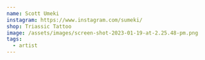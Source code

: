 ```yaml
---
name: Scott Umeki
instagram: https://www.instagram.com/sumeki/
shop: Triassic Tattoo
image: /assets/images/screen-shot-2023-01-19-at-2.25.48-pm.png
tags:
  - artist
---
```

